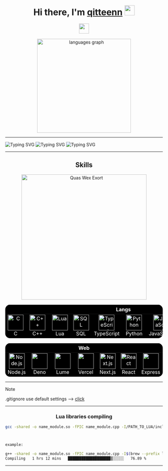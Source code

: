 <h1 align="center">Hi there, I'm <a href="https://github.com/Tester0521" target="_blank">qitteenn</a>
<img src="https://github.com/blackcater/blackcater/raw/main/images/Hi.gif" height="32"/></h1>

<div align="center">
  <a href="https://discord.gg/eqYgbVtzCu" alt="Discord" title="CF server"><img width="32px" src="https://i.imgur.com/OViZO8J.png"/></a>
</div>&nbsp;

<div align="center">
  <img src="https://github-readme-stats.vercel.app/api/top-langs?username=Tester0521&locale=en&hide_title=false&layout=compact&card_width=500&langs_count=10&title_color=e5677f&bg_color=00000000&text_color=e5677f&border_color=e5677f&border_radius=20&text_bold=true" height="300" alt="languages graph"  />
</div>

---

![Typing SVG](https://readme-typing-svg.herokuapp.com?color=BF40BF&font=Rubik+Pixels&pause=2000&vCenter=true&duration=5000&width=300&lines=Lua+++C+++sql) ![Typing SVG](https://readme-typing-svg.herokuapp.com?color=54AEFF&font=Rubik+Pixels&pause=2000&vCenter=true&duration=5000&width=300&lines=ILOVEC%2B%2B+++TypeScript+++python) ![Typing SVG](https://readme-typing-svg.herokuapp.com?color=FF5733&font=Rubik+Pixels&pause=2000&vCenter=true&duration=5000&width=300&lines=js+++ILOVERUST+++Mojo+++Ruby)

---

<h2 align="center">Skills</h2>

<div align="center">
  <img alt="Quas Wex Exort" width="400" src="https://avatanplus.com/files/resources/original/59263629e7c8d15c3d4393dd.png"/>
</div>

<div align="center">
<table style="background-color: black; color: white; border: none; border-radius: 15px; overflow: hidden;">
  <thead>
    <tr>
      <th colspan="10" align="center" style="color: white;">Langs</th>
    </tr>
  </thead>
  <tbody>
    <tr>
      <td align="center" style="border: none;">
        <img src="https://www.clipartmax.com/png/middle/240-2409409_c-programming-icon-c-programming-language-icon.png" alt="C" width="50" height="50"/>
        <br>&nbsp;&nbsp;&nbsp;&nbsp;C&nbsp;&nbsp;&nbsp;&nbsp;
      </td>
      <td align="center" style="border: none;">
        <img src="https://techstack-generator.vercel.app/cpp-icon.svg" alt="C++" width="50" height="50"/>
        <br>&nbsp;&nbsp;&nbsp;C++&nbsp;&nbsp;&nbsp;
      </td>
      <td align="center" style="border: none;">
        <img src="https://icons.veryicon.com/png/o/file-type/file-type-icon-library/lua.png" alt="Lua" width="50" height="50"/>
        <br>&nbsp;&nbsp;&nbsp;Lua&nbsp;&nbsp;&nbsp;
      </td>
      <td align="center" style="border: none;">
        <img src="https://www.shareicon.net/download/2015/09/06/96676_file.ico" alt="SQL" width="50" height="50"/>
        <br>&nbsp;&nbsp;SQL&nbsp;&nbsp;
      </td>
      <td align="center" style="border: none;">
        <img src="https://techstack-generator.vercel.app/ts-icon.svg" alt="TypeScript" width="50" height="50"/>
        <br>TypeScript
      </td>
      <td align="center" style="border: none;">
        <img src="https://techstack-generator.vercel.app/python-icon.svg" alt="Python" width="50" height="50"/>
        <br>&nbsp;Python&nbsp;
      </td>
      <td align="center" style="border: none;">
        <img src="https://techstack-generator.vercel.app/js-icon.svg" alt="JavaScript" width="50" height="50"/>
        <br>JavaScript
      </td>
      <td align="center" style="border: none;">
        <img src="https://mir-s3-cdn-cf.behance.net/project_modules/disp/fe36cc42774743.57ee5f329fae6.gif" alt="Rust" width="50" height="50"/>
        <br>&nbsp;&nbsp;Rust&nbsp;&nbsp;
      </td>
      <td align="center" style="border: none;">
        <img src="https://modular-mojotools.gallerycdn.vsassets.io/extensions/modular-mojotools/vscode-mojo/24.4.0/1717719094674/Microsoft.VisualStudio.Services.Icons.Default" alt="Mojo" width="50" height="50"/>
        <br>&nbsp;&nbsp;Mojo&nbsp;&nbsp;
      </td>
      <td align="center" style="border: none;">
        <img src="https://cdn-icons-png.flaticon.com/512/8810/8810503.png" alt="Ruby" width="50" height="50"/>
        <br>&nbsp;&nbsp;Ruby&nbsp;&nbsp;
      </td>
    </tr>
  </tbody>
</table>
</div>

<div align="center">
<table style="background-color: black; color: white; border: none; border-radius: 15px; overflow: hidden;">
  <thead>
    <tr>
      <th colspan="8" align="center" style="color: white;">Web</th>
    </tr>
  </thead>
  <tbody>
    <tr>
      <td align="center" style="border: none;">
        <img src="https://cdn-icons-png.flaticon.com/512/15379/15379746.png" width="50" height="50" alt="Node.js"/><br>Node.js
      </td>
      <td align="center" style="border: none;">
        <img src="https://user-images.githubusercontent.com/2944237/84758163-b73e3b00-afe2-11ea-85bc-9434594960be.png" width="50" height="50"/>
        <br>&nbsp;&nbsp;Deno&nbsp;&nbsp;
      </td>
      <td align="center" style="border: none;">
        <img src="https://user-images.githubusercontent.com/2944237/84758163-b73e3b00-afe2-11ea-85bc-9434594960be.png" width="50" height="50"/>
        <br>&nbsp;&nbsp;Lume&nbsp;&nbsp;
      </td>
      <td align="center" style="border: none;">
        <img src="https://assets.vercel.com/image/upload/front/blog/2021-year-in-review/ending/triangle.svg" width="50" height="50"/>
        <br>&nbsp;Vercel&nbsp;
      </td>
      <td align="center" style="border: none;">
        <a href="https://nextjs.org/" style="color: white;">
          <img src="https://assets.vercel.com/image/upload/front/blog/2021-year-in-review/ending/triangle.svg" width="50" height="50" alt="Next.js"/>
        </a>
        <br>Next.js
      </td>
      <td align="center" style="border: none;">
        <img src="https://techstack-generator.vercel.app/react-icon.svg" width="50" height="50" alt="React"/>
        <br>React
      </td>
      <td align="center" style="border: none;">
        <img src="https://skillicons.dev/icons?i=express" width="50" height="50"/><br>Express
      </td>
    </tr>
  </tbody>
</table>
</div>

---

> [!NOTE]
> .gitignore use default settings --> [click](https://github.com/Tester0521/Tester0521/blob/main/.gitignore)
---
<h3 align="center">Lua libraries compiling</h3>

```zsh
gcc -shared -o name_module.so -fPIC name_module.cpp -I/PATH_TO_LUA/include/lua5.4 -L/PATH_TO_LUA/lib -llua



example:

g++ -shared -o name_module.so -fPIC name_module.cpp -I$(brew --prefix lua)/include/lua5.4 -L$(brew --prefix lua)/lib -llua
Compiling   1 hrs 12 mins   ███████████████████▒░░░░░   76.89 %
```
---

